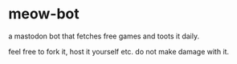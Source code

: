 # meow-bot
a mastodon bot that fetches free games and toots it daily.

feel free to fork it, host it yourself etc.
do not make damage with it. 

